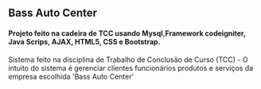 <h2 aligne="center">Bass Auto Center</h2>

<h4>Projeto feito na cadeira de TCC usando Mysql,Framework codeigniter, Java Scrips, AJAX, HTML5, CSS e Bootstrap.</h4>

<p> Sistema feito na disciplina de Trabalho de Conclusão de Curso (TCC) - O intuito do sistema é gerenciar clientes funcionários produtos e serviços da empresa escolhida 'Bass Auto Center' </p>
